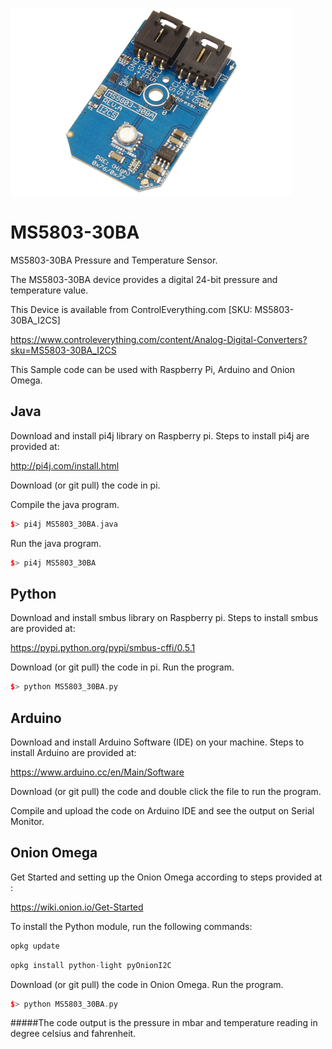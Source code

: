 [![MS5803-30BA](MS5803-30BA_I2CS.png)](https://www.controleverything.com/content/Analog-Digital-Converters?sku=MS5803-30BA_I2CS)
# MS5803-30BA
MS5803-30BA Pressure and Temperature Sensor.

The MS5803-30BA device provides a digital 24-bit pressure and temperature value.

This Device is available from ControlEverything.com [SKU: MS5803-30BA_I2CS]

https://www.controleverything.com/content/Analog-Digital-Converters?sku=MS5803-30BA_I2CS

This Sample code can be used with Raspberry Pi, Arduino and Onion Omega.

## Java
Download and install pi4j library on Raspberry pi. Steps to install pi4j are provided at:

http://pi4j.com/install.html

Download (or git pull) the code in pi.

Compile the java program.
```cpp
$> pi4j MS5803_30BA.java
```

Run the java program.
```cpp
$> pi4j MS5803_30BA
```

## Python
Download and install smbus library on Raspberry pi. Steps to install smbus are provided at:

https://pypi.python.org/pypi/smbus-cffi/0.5.1

Download (or git pull) the code in pi. Run the program.

```cpp
$> python MS5803_30BA.py
```

## Arduino
Download and install Arduino Software (IDE) on your machine. Steps to install Arduino are provided at:

https://www.arduino.cc/en/Main/Software

Download (or git pull) the code and double click the file to run the program.

Compile and upload the code on Arduino IDE and see the output on Serial Monitor.

## Onion Omega

Get Started and setting up the Onion Omega according to steps provided at :

https://wiki.onion.io/Get-Started

To install the Python module, run the following commands:
```cpp
opkg update
```
```cpp
opkg install python-light pyOnionI2C
```

Download (or git pull) the code in Onion Omega. Run the program.

```cpp
$> python MS5803_30BA.py
```

#####The code output is the pressure in mbar and temperature reading in degree celsius and fahrenheit.

